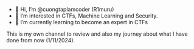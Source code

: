 - 👋 Hi, I’m @cuongtaplamcoder (R1muru)
- 👀 I’m interested in CTFs, Machine Learning and Security.
- 🌱 I’m currently learning to become an expert in CTFs

This is my own channel to review and also my journey about what I have done from now (1/11/2024).

